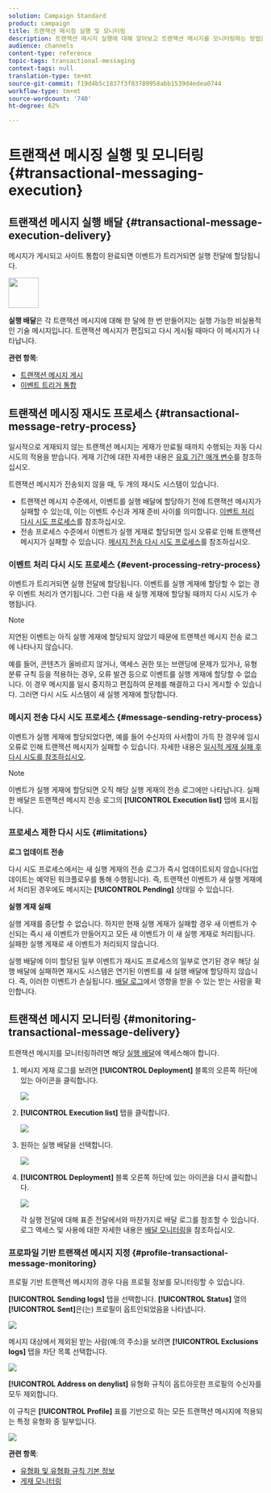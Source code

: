 ```yaml
---
solution: Campaign Standard
product: campaign
title: 트랜잭션 메시징 실행 및 모니터링
description: 트랜잭션 메시지 실행에 대해 알아보고 트랜잭션 메시지를 모니터링하는 방법을 알아봅니다.
audience: channels
content-type: reference
topic-tags: transactional-messaging
context-tags: null
translation-type: tm+mt
source-git-commit: f19d4b5c1837f3f03789958abb1539d4edea0744
workflow-type: tm+mt
source-wordcount: '740'
ht-degree: 62%

---
```



# 트랜잭션 메시징 실행 및 모니터링 {#transactional-messaging-execution}

## 트랜잭션 메시지 실행 배달 {#transactional-message-execution-delivery}

메시지가 게시되고 사이트 통합이 완료되면 이벤트가 트리거되면 실행 전달에 할당됩니다.

<img src="assets/do-not-localize/icon_concepts.svg" width="60px">

**실행 배달**&#x200B;은 각 트랜잭션 메시지에 대해 한 달에 한 번 만들어지는 실행 가능한 비실용적인 기술 메시지입니다. 트랜잭션 메시지가 편집되고 다시 게시될 때마다 이 메시지가 나타납니다.

**관련 항목**:
* [트랜잭션 메시지 게시](../../channels/using/publishing-transactional-message.md#publishing-a-transactional-message)
* [이벤트 트리거 통합](../../channels/using/getting-started-with-transactional-msg.md#integrate-event-trigger)

## 트랜잭션 메시징 재시도 프로세스 {#transactional-message-retry-process}

일시적으로 게재되지 않는 트랜잭션 메시지는 게재가 만료될 때까지 수행되는 자동 다시 시도의 적용을 받습니다. 게재 기간에 대한 자세한 내용은 [유효 기간 매개 변수](../../administration/using/configuring-email-channel.md#validity-period-parameters)를 참조하십시오.

트랜잭션 메시지가 전송되지 않을 때, 두 개의 재시도 시스템이 있습니다.

* 트랜잭션 메시지 수준에서, 이벤트를 실행 배달에 할당하기 전에 트랜잭션 메시지가 실패할 수 있는데, 이는 이벤트 수신과 게재 준비 사이를 의미합니다. [이벤트 처리 다시 시도 프로세스](#event-processing-retry-process)를 참조하십시오.
* 전송 프로세스 수준에서 이벤트가 실행 게재로 할당되면 임시 오류로 인해 트랜잭션 메시지가 실패할 수 있습니다. [메시지 전송 다시 시도 프로세스](#message-sending-retry-process)를 참조하십시오.

### 이벤트 처리 다시 시도 프로세스 {#event-processing-retry-process}

이벤트가 트리거되면 실행 전달에 할당됩니다. 이벤트를 실행 게재에 할당할 수 없는 경우 이벤트 처리가 연기됩니다. 그런 다음 새 실행 게재에 할당될 때까지 다시 시도가 수행됩니다.

>[!NOTE]
>
>지연된 이벤트는 아직 실행 게재에 할당되지 않았기 때문에 트랜잭션 메시지 전송 로그에 나타나지 않습니다.

예를 들어, 콘텐츠가 올바르지 않거나, 액세스 권한 또는 브랜딩에 문제가 있거나, 유형 분류 규칙 등을 적용하는 경우, 오류 발견 등으로 이벤트를 실행 게재에 할당할 수 없습니다. 이 경우 메시지를 일시 중지하고 편집하여 문제를 해결하고 다시 게시할 수 있습니다. 그러면 다시 시도 시스템이 새 실행 게재에 할당합니다.

### 메시지 전송 다시 시도 프로세스 {#message-sending-retry-process}

이벤트가 실행 게재에 할당되었다면, 예를 들어 수신자의 사서함이 가득 찬 경우에 임시 오류로 인해 트랜잭션 메시지가 실패할 수 있습니다. 자세한 내용은 [일시적 게재 실패 후 다시 시도를 참조하십시오](../../sending/using/understanding-delivery-failures.md#retries-after-a-delivery-temporary-failure).

>[!NOTE]
>
>이벤트가 실행 게재에 할당되면 오직 해당 실행 게재의 전송 로그에만 나타납니다. 실패한 배달은 트랜잭션 메시지 전송 로그의 **[!UICONTROL Execution list]** 탭에 표시됩니다.

### 프로세스 제한 다시 시도 {#limitations}

**로그 업데이트 전송**

다시 시도 프로세스에서는 새 실행 게재의 전송 로그가 즉시 업데이트되지 않습니다(업데이트는 예약된 워크플로우를 통해 수행됩니다). 즉, 트랜잭션 이벤트가 새 실행 게재에서 처리된 경우에도 메시지는 **[!UICONTROL Pending]** 상태일 수 있습니다.

**실행 게재 실패**

실행 게재를 중단할 수 없습니다. 하지만 현재 실행 게재가 실패할 경우 새 이벤트가 수신되는 즉시 새 이벤트가 만들어지고 모든 새 이벤트가 이 새 실행 게재로 처리됩니다. 실패한 실행 게재로 새 이벤트가 처리되지 않습니다.

실행 배달에 이미 할당된 일부 이벤트가 재시도 프로세스의 일부로 연기된 경우 해당 실행 배달에 실패하면 재시도 시스템은 연기된 이벤트를 새 실행 배달에 할당하지 않습니다. 즉, 이러한 이벤트가 손실됩니다. [배달 로그](#monitoring-transactional-message-delivery)에서 영향을 받을 수 있는 받는 사람을 확인합니다.

## 트랜잭션 메시지 모니터링 {#monitoring-transactional-message-delivery}

트랜잭션 메시지를 모니터링하려면 해당 [실행 배달](#transactional-message-execution-delivery)에 액세스해야 합니다.

1. 메시지 게재 로그를 보려면 **[!UICONTROL Deployment]** 블록의 오른쪽 하단에 있는 아이콘을 클릭합니다.

   ![](assets/message-center_access_logs.png)

1. **[!UICONTROL Execution list]** 탭을 클릭합니다.

   ![](assets/message-center_execution_tab.png)

1. 원하는 실행 배달을 선택합니다.

   ![](assets/message-center_execution_delivery.png)

1. **[!UICONTROL Deployment]** 블록 오른쪽 하단에 있는 아이콘을 다시 클릭합니다.

   ![](assets/message-center_execution_access_logs.png)

   각 실행 전달에 대해 표준 전달에서와 마찬가지로 배달 로그를 참조할 수 있습니다. 로그 액세스 및 사용에 대한 자세한 내용은 [배달 모니터링](../../sending/using/monitoring-a-delivery.md)을 참조하십시오.

### 프로파일 기반 트랜잭션 메시지 지정 {#profile-transactional-message-monitoring}

프로필 기반 트랜잭션 메시지의 경우 다음 프로필 정보를 모니터링할 수 있습니다.

**[!UICONTROL Sending logs]** 탭을 선택합니다. **[!UICONTROL Status]** 열의 **[!UICONTROL Sent]**&#x200B;은(는) 프로필이 옵트인되었음을 나타냅니다.

![](assets/message-center_marketing_sending_logs.png)

메시지 대상에서 제외된 받는 사람(예:의 주소)을 보려면 **[!UICONTROL Exclusions logs]** 탭을 차단 목록 선택합니다.

![](assets/message-center_marketing_exclusion_logs.png)

**[!UICONTROL Address on denylist]** 유형화 규칙이 옵트아웃한 프로필의 수신자를 모두 제외합니다.

이 규칙은 **[!UICONTROL Profile]** 표를 기반으로 하는 모든 트랜잭션 메시지에 적용되는 특정 유형화 중 일부입니다.

![](assets/message-center_marketing_typology.png)

**관련 항목**:

* [유형화 및 유형화 규칙 기본 정보](../../sending/using/about-typology-rules.md)
* [게재 모니터링](../../sending/using/monitoring-a-delivery.md)
